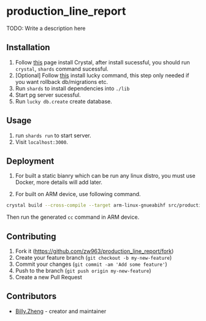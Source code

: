 # production_line_report

TODO: Write a description here

## Installation

1. Follow [this](https://crystal-lang.org/install/) page install Crystal, after install sucessful, you should run `crystal`, `shards` command sucessful.
2. [Optional] Follow [this](https://luckyframework.org/guides/getting-started/installing) install lucky command, this step only needed if you want rollback db/migrations etc.
3. Run `shards` to install dependencies into `./lib`
4. Start pg server sucessful.
5. Run `lucky db.create` create database.

## Usage

1. run `shards run` to start server.
2. Visit `localhost:3000`.

## Deployment

1. For built a static bianry which can be run any linux distro, you must use Docker, more details will add later.

2. For built on ARM device, use following command.

```sh
crystal build --cross-compile --target arm-linux-gnueabihf src/production_line_report.cr
```

Then run the generated `cc` command in ARM device.

## Contributing

1. Fork it (<https://github.com/zw963/production_line_report/fork>)
2. Create your feature branch (`git checkout -b my-new-feature`)
3. Commit your changes (`git commit -am 'Add some feature'`)
4. Push to the branch (`git push origin my-new-feature`)
5. Create a new Pull Request

## Contributors

- [Billy.Zheng](https://github.com/zw963) - creator and maintainer
